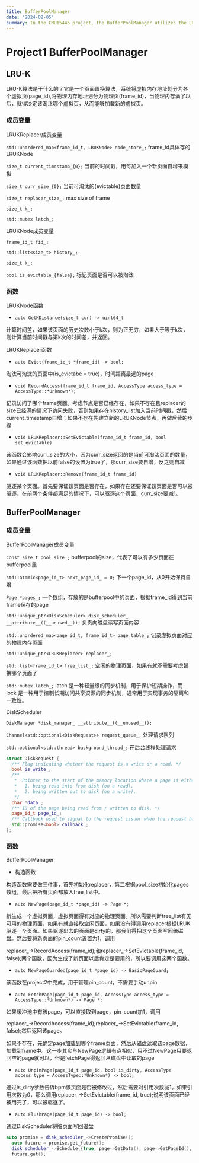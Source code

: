 ```yaml
---
title: BufferPoolManager
date: '2024-02-05'
summary: In the CMU15445 project, the BufferPoolManager utilizes the LRU-K algorithm for memory management, handling virtual and physical page allocations within a buffer pool. Key functions include page creation, eviction based on access history, and writing 'dirty' pages back to disk, thereby optimizing database performance and memory use.
---
```


# Project1 BufferPoolManager

## LRU-K

LRU-K算法是干什么的？它是一个页面置换算法，系统将虚拟内存地址划分为各个虚拟页(page_id),将物理内存地址划分为物理页(frame_id)，当物理内存满了以后，就得决定该淘汰哪个虚拟页，从而能够加载新的虚拟页。

### 成员变量

LRUKReplacer成员变量

`std::unordered_map<frame_id_t, LRUKNode> node_store_;` frame_id具体存的LRUKNode

`size_t current_timestamp_{0};` 当前的时间戳，用每加入一个新页面自增来模拟

`size_t curr_size_{0};` 当前可淘汰的(evictable)页面数量

`size_t replacer_size_;` max size of frame

`size_t k_;` 

`std::mutex latch_;`

LRUKNode成员变量

`frame_id_t fid_;`

`std::list<size_t> history_;` 

`size_t k_;`

`bool is_evictable_{false};` 标记页面是否可以被淘汰

### 函数

LRUKNode函数

- `auto GetKDistance(size_t cur) -> uint64_t`

计算时间差，如果该页面的历史次数小于k次，则为正无穷，如果大于等于k次，则计算当前时间戳与第k次的时间差，并返回。

LRUKReplacer函数

- `auto Evict(frame_id_t *frame_id) -> bool;`

淘汰可淘汰的页面中(is_evictabe = true)，时间距离最远的page

- `void RecordAccess(frame_id_t frame_id, AccessType access_type = AccessType::*Unknown*);`

记录访问了哪个frame页面。考虑节点是否已经存在，如果不存在且replacer的size已经满的情况下访问失败，否则如果存在history_list加入当前时间戳，然后current_timestamp自增；如果不存在先建立新的LRUKNode节点，再做后续的步骤

- `void LRUKReplacer::SetEvictable(frame_id_t frame_id, bool set_evictable)`

该函数会影响curr_size的大小，因为curr_size返回的是当前可淘汰页面的数量，如果通过该函数把以前false的设置为true了，那curr_size要自增，反之则自减

- `void LRUKReplacer::Remove(frame_id_t frame_id)`

驱逐某个页面。首先要保证该页面是否存在，如果存在还要保证该页面是否可以被驱逐，在前两个条件都满足的情况下，可以驱逐这个页面，curr_size要减1。

## BufferPoolManager

### 成员变量

BufferPoolManager成员变量

`const size_t pool_size_;` bufferpool的size，代表了可以有多少页面在bufferpool里

`std::atomic<page_id_t> next_page_id_ = 0;` 下一个page_id，从0开始保持自增

`Page *pages_;` 一个数组，存放的是bufferpool中的页面，根据frame_id得到当前frame保存的page

`std::unique_ptr<DiskScheduler> disk_scheduler_ __attribute__((__unused__));` 负责向磁盘读写页面内容

`std::unordered_map<page_id_t, frame_id_t> page_table_;` 记录虚拟页面对应的物理内存页面

`std::unique_ptr<LRUKReplacer> replacer_;` 

`std::list<frame_id_t> free_list_;` 空闲的物理页面，如果有就不需要考虑替换哪个页面了

`std::mutex latch_;` latch 是一种轻量级的同步机制，用于保护短期操作，而 lock 是一种用于控制长期访问共享资源的同步机制，通常用于实现事务的隔离和一致性。

DiskScheduler

`DiskManager *disk_manager_ __attribute__((__unused__));`

`Channel<std::optional<DiskRequest>> request_queue_;` 处理请求队列

`std::optional<std::thread> background_thread_;` 在后台线程处理请求

```cpp
struct DiskRequest {
  /** Flag indicating whether the request is a write or a read. */
  bool is_write_;
  /**
   *  Pointer to the start of the memory location where a page is either:
   *   1. being read into from disk (on a read).
   *   2. being written out to disk (on a write).
   */
  char *data_;
  /** ID of the page being read from / written to disk. */
  page_id_t page_id_;
  /** Callback used to signal to the request issuer when the request has been completed. */
  std::promise<bool> callback_;
};
```

### 函数

BufferPoolManager

- 构造函数

构造函数需要做三件事，首先初始化replacer，第二根据pool_size初始化pages数组，最后把所有页面都放入free_list中。

- `auto NewPage(page_id_t *page_id) -> Page *;`

新生成一个虚拟页面，虚拟页面得有对应的物理页面。所以需要判断free_list有无可用的物理页面，如果有就直接取空闲页面，如果没有得调用replacer根据LRUK驱逐一个页面。如果驱逐出去的页面是dirty的，那我们得把这个页面写回给磁盘。然后要将新页面的pin_count设置为1，调用

replacer_->RecordAccess(frame_id);和replacer_->SetEvictable(frame_id, false);两个函数，因为生成了新页面以后肯定是要用的，所以要调用这两个函数。

- `auto NewPageGuarded(page_id_t *page_id) -> BasicPageGuard;`

该函数在project2中完成，用于管理pin_count，不需要手动unpin

- `auto FetchPage(page_id_t page_id, AccessType access_type = AccessType::*Unknown*) -> Page *;`

如果缓冲池中有该page，可以直接取到page，pin_count加1，调用

replacer_->RecordAccess(frame_id);replacer_->SetEvictable(frame_id, false);然后返回该page。

如果不存在，先确定page加载到哪个frame页面，然后从磁盘读取该page数据，加载到frame中。这一步其实与NewPage逻辑有点相似，只不过NewPage只要返回空的page就可以，但是fetchPage得返回从磁盘中读取的page

- `auto UnpinPage(page_id_t page_id, bool is_dirty, AccessType access_type = AccessType::*Unknown*) -> bool;`

通过is_dirty参数告诉bpm该页面是否被修改过，然后需要对引用次数减1。如果引用次数为0，那么调用replacer_->SetEvictable(frame_id, true);说明该页面已经被用完了，可以被驱逐了。

- `auto FlushPage(page_id_t page_id) -> bool;`

通过DiskScheduler将脏页面写回磁盘

```cpp
auto promise = disk_scheduler_->CreatePromise();
  auto future = promise.get_future();
  disk_scheduler_->Schedule({true, page->GetData(), page->GetPageId(), std::move(promise)});
  future.get();
```
